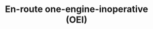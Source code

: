 ---
learningObjectiveId: "034.04.04"
parentId: "034.04"
title: En-route one-engine-inoperative (OEI)
---